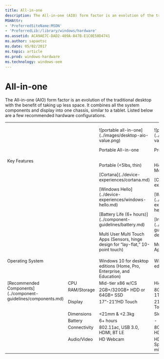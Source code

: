 ```yaml
---
title: All-in-one
description: The All-in-one (AIO) form factor is an evolution of the traditional desktop with the benefit of taking up less space. It combines all the system components and display into one chassis, similar to a tablet.
MSHAttr:
- 'PreferredSiteName:MSDN'
- 'PreferredLib:/library/windows/hardware'
ms.assetid: ACA9AE7C-DAD2-409A-847B-E1C0E50D4741
ms.author: sapaetsc
ms.date: 05/02/2017
ms.topic: article
ms.prod: windows-hardware
ms.technology: windows-oem
---
```


# All-in-one


The All-in-one (AIO) form factor is an evolution of the traditional desktop with the benefit of taking up less space. It combines all the system components and display into one chassis, similar to a tablet. Listed below are a few recommended hardware configurations.
<table>
<tbody valign="top">
<tr>
<td colspan="2"/>
<td>
<p>
![portable all-in-one](../images/desktop-aio-value.png)
</p>
<p>
Portable All-in-one
</p>
</td>
<td>
<p>
![premium all-in-one](../images/desktop-aio-value.png)
</p>
<p>
Premium All-in-one
</p>
</td>
</tr>
<tr>
<td colspan="2">
Key Features
</td>
<td>
<p>
Portable (&lt;5lbs, thin)
</p>
<p>
[Cortana](../device-experiences/cortana.md)
</p>
<p>
[Windows Hello](../device-experiences/windows-hello.md)
</p>
<p>
[Battery Life (6+ hours)](../component-guidelines/battery.md)
</p>
<p>
Multi User Multi Touch Apps (Sensors, hinge design for “lay-flat,” 10-point touch)
</p>
</td>
<td>
<p>
High-DPI (4K) & Multi-Monitor Support
</p>
<p>
[Cortana](../device-experiences/cortana.md)
</p>
<p>
[Windows Hello](../device-experiences/windows-hello.md)
</p>
<p>
[Inking/Pen Support](../component-guidelines/pen-devices.md)
</p>
<p>
Multi User Multi Touch Apps
</p>
</td>
</tr>
<tr>
<td colspan="2">
Operating System
</td>
<td>
Windows 10 for desktop editions (Home, Pro, Enterprise, and Education)
</td>
<td>
Windows 10 for desktop editions
</td>
</tr>
<tr>
<td rowspan="7">
[Recommended Components](../component-guidelines/components.md)
</td>
<td>
CPU
</td>
<td>
Mid-tier x86 w/CS
</td>
<td>
High-end x86
</td>
</tr>
<tr>
<td>
RAM/Storage
</td>
<td>
2GB+/320GB+ HDD or 64GB+ SSD
</td>
<td>
8GB+ / 256GB+ SSD or 1TB+ HDD
</td>
</tr>
<tr>
<td>
Display
</td>
<td>
17”-21”/HD Touch
</td>
<td>
21”-30” / FHD or QHD Touch, DX12
</td>
</tr>
<tr>
<td>
Dimensions
</td>
<td>
&lt;21mm & &lt;2.3kg
</td>
<td>
Sleek design
</td>
</tr>
<tr>
<td>
Battery
</td>
<td>
6+ hours
</td>
<td>
-
</td>
</tr>
<tr>
<td>
Connectivity
</td>
<td>
802.11ac, USB 3.0, HDMI, BT LE
</td>
<td>
802.11ac, 1 USB 3.0, HDMI, BT LE
</td>
</tr>
<tr>
<td>
Audio/Video
</td>
<td>
HD Webcam
</td>
<td>
HD Webcam, Premium Speakers, full array microphones
</td>
</tr>
</tbody>
</table>